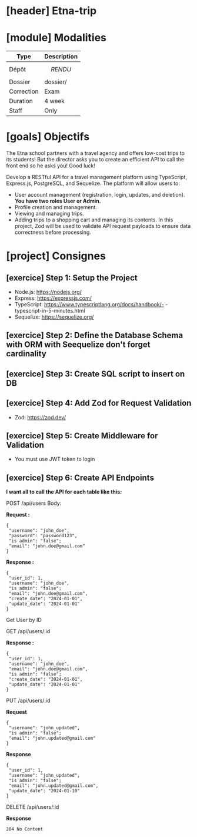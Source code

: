 # [header] Etna-trip

# [module] Modalities

| Type | Description |
| - | - |
| Dépôt | $$RENDU$$ |
| Dossier | dossier/ |
| Correction | Exam |
| Duration | 4 week |
| Staff | Only |

# [goals] Objectifs

The Etna school partners with a travel agency and offers low-cost trips to its students! But the director asks you to create an efficient API to call the front end so he asks you!
Good luck!



Develop a RESTful API for a travel management platform using TypeScript, Express.js, PostgreSQL, and Sequelize. The platform will allow users to:

- User account management (registration, login, updates, and deletion). **You have two roles User or Admin.**
- Profile creation and management.
- Viewing and managing trips.
- Adding trips to a shopping cart and managing its contents.
In this project, Zod will be used to validate API request payloads to ensure data correctness before processing.



# [project] Consignes

## [exercice] Step 1: Setup the Project
- Node.js: https://nodejs.org/
- Express: https://expressjs.com/
- TypeScript: https://www.typescriptlang.org/docs/handbook/- - typescript-in-5-minutes.html
- Sequelize: https://sequelize.org/

## [exercice] Step 2: Define the Database Schema with ORM with Seequelize don't forget cardinality

## [exercice] Step 3: Create SQL script to insert on DB

## [exercice] Step 4: Add Zod for Request Validation
- Zod: https://zod.dev/

## [exercice] Step 5: Create Middleware for Validation
- You must use JWT token to login

## [exercice] Step 6: Create API Endpoints

**I want all to call the API for each table like this:**


POST /api/users
Body:

**Request :**
```
{
 "username": "john_doe",
 "password": "password123",
 "is admin": "false";
 "email": "john.doe@gmail.com"
}

```

**Response :**
```
{
 "user_id": 1,
 "username": "john_doe",
 "is admin": "false";
 "email": "john.doe@gmail.com",
 "create_date": "2024-01-01",
 "update_date": "2024-01-01"
}

```

Get User by ID

GET /api/users/:id

**Response :**

```
{
 "user_id": 1,
 "username": "john_doe",
 "email": "john.doe@gmail.com",
 "is admin": "false";
 "create_date": "2024-01-01",
 "update_date": "2024-01-01"
}

```

PUT /api/users/:id

**Request**

```
{
 "username": "john_updated",
 "is admin": "false";
 "email": "john.updated@gmail.com"
}

```
**Response**

```
{
 "user_id": 1,
 "username": "john_updated",
 "is admin": "false";	
 "email": "john.updated@gmail.com",
 "update_date": "2024-01-10"
}

```

DELETE /api/users/:id

**Response**
```
204 No Content
```





